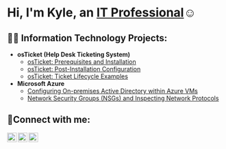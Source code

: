 <h1>Hi, I'm Kyle, an <a href="https://www.linkedin.com/in/kyle-suzuki-9119b076/">IT Professional</a>☺</h1>

<h2>👨‍💻 Information Technology Projects:</h2>

- <b>osTicket (Help Desk Ticketing System)</b>
  - [osTicket: Prerequisites and Installation](https://github.com/kylesuzuki/osticket-prereqs)
  - [osTicket: Post-Installation Configuration](https://github.com/kylesuzuki/post-install-config)
  - [osTicket: Ticket Lifecycle Examples](https://github.com/kylesuzuki/ticket-lifecycle)
- <b>Microsoft Azure</b>
  - [Configuring On-premises Active Directory within Azure VMs](https://github.com/kylesuzuki/configure-ad)
  - [Network Security Groups (NSGs) and Inspecting Network Protocols](https://github.com/kylesuzuki/azure-network-protocols)

<h2>🤳Connect with me:</h2>

[<img align="left" alt="Kyle | Twitter" width="22px" src="https://cdn.jsdelivr.net/npm/simple-icons@v3/icons/twitter.svg" />][twitter]
[<img align="left" alt="Kyle | LinkedIn" width="22px" src="https://cdn.jsdelivr.net/npm/simple-icons@v3/icons/linkedin.svg" />][linkedin]
[<img align="left" alt="Kyle | Instagram" width="22px" src="https://cdn.jsdelivr.net/npm/simple-icons@v3/icons/instagram.svg" />][instagram]

[twitter]: https://twitter.com/
[instagram]: https://www.instagram.com/
[linkedin]: https://linkedin.com/in/
